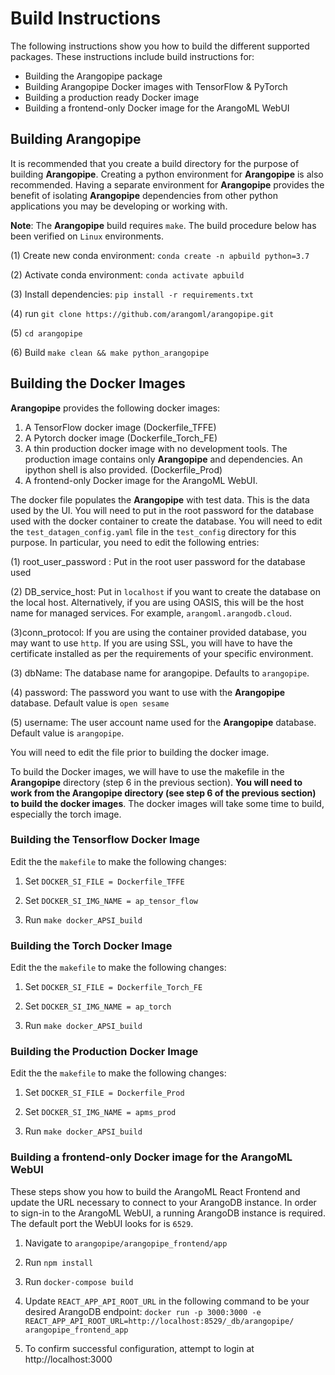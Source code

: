 # Build Instructions
The following instructions show you how to build the different supported packages.
These instructions include build instructions for:
 * Building the Arangopipe package
 * Building Arangopipe Docker images with TensorFlow & PyTorch
 * Building a production ready Docker image
 * Building a frontend-only Docker image for the ArangoML WebUI

## Building Arangopipe

It is recommended that you create a build directory for the purpose of building **Arangopipe**. Creating a python environment for **Arangopipe** is also recommended. Having a separate environment for **Arangopipe**  provides the benefit of isolating **Arangopipe** dependencies from other python applications you may be developing or working with.

**Note**: The **Arangopipe** build requires `make`. The build procedure below has been verified on `Linux` environments. 

(1) Create new conda environment: `conda create -n apbuild python=3.7`

(2) Activate conda environment: `conda activate apbuild`

(3) Install dependencies: `pip install -r requirements.txt`

(4) run `git clone https://github.com/arangoml/arangopipe.git`

(5) `cd arangopipe`

(6) Build `make clean && make python_arangopipe`

## Building the Docker Images
**Arangopipe** provides the following docker images:

1. A TensorFlow docker image (Dockerfile_TFFE)
2. A Pytorch docker image (Dockerfile_Torch_FE)
3. A thin production docker image  with no  development tools. The production image contains only **Arangopipe** and dependencies. An ipython shell is also provided. (Dockerfile_Prod)
4. A frontend-only Docker image for the ArangoML WebUI.

The docker file populates the **Arangopipe** with test data. This is the data used by the UI. You will need to put in the root password for the database used with the docker container to create the database. You will need to edit the `test_datagen_config.yaml` file in the `test_config` directory for this purpose. In particular, you need to edit the following entries:

  (1) root_user_password : Put in the root user password for the database used
  
  (2) DB_service_host: Put in `localhost` if you want to create the database on the local host. Alternatively, if you are using OASIS, this will be the host name for managed services. For example, `arangoml.arangodb.cloud`.

 (3)conn_protocol: If you are using the container provided database, you may want to use `http`. If you are using SSL, you will have to have the certificate installed as per the requirements of your specific environment.

  (3) dbName: The database name for arangopipe. Defaults to `arangopipe`.

  (4) password: The password you want to use with the **Arangopipe** database. Default value is `open sesame`

  (5) username: The user account name used for the **Arangopipe** database. Default value is `arangopipe`.

You will need to edit the file prior to building the docker image.
  
To build the Docker images, we will have to use the makefile in the **Arangopipe** directory (step 6 in the previous section). **You will need to work from the Arangopipe directory (see step 6 of the previous section) to build the docker images**. The docker images will take some time to build, especially the torch image.



### Building the Tensorflow Docker Image
Edit the the `makefile` to make the following changes:

1. Set `DOCKER_SI_FILE = Dockerfile_TFFE`

2. Set `DOCKER_SI_IMG_NAME = ap_tensor_flow`

3. Run `make docker_APSI_build`


### Building the Torch Docker Image
Edit the the `makefile` to make the following changes:

1. Set `DOCKER_SI_FILE = Dockerfile_Torch_FE`

2. Set `DOCKER_SI_IMG_NAME = ap_torch`

3. Run `make docker_APSI_build`


### Building the Production Docker Image
Edit the the `makefile` to make the following changes:

1. Set `DOCKER_SI_FILE = Dockerfile_Prod`

2. Set `DOCKER_SI_IMG_NAME = apms_prod`

3. Run `make docker_APSI_build`


### Building a frontend-only Docker image for the ArangoML WebUI 
These steps show you how to build the ArangoML React Frontend and update the URL necessary to connect to your ArangoDB instance. 
In order to sign-in to the ArangoML WebUI, a running ArangoDB instance is required. The default port the WebUI looks for is `6529`.

1. Navigate to `arangopipe/arangopipe_frontend/app`

2. Run `npm install` 

3. Run `docker-compose build`

4. Update `REACT_APP_API_ROOT_URL` in the following command to be your desired ArangoDB endpoint:
 `docker run -p 3000:3000 -e REACT_APP_API_ROOT_URL=http://localhost:8529/_db/arangopipe/ arangopipe_frontend_app`

5. To confirm successful configuration, attempt to login at http://localhost:3000



